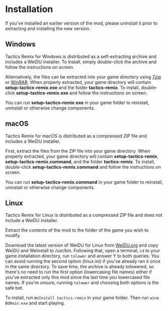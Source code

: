 # Installation

If you've installed an earlier version of the mod, please uninstall it prior to extracting and installing the new version.

## Windows

Tactics Remix for Windows is distributed as a self-extracting archive and includes a WeiDU installer. To install, simply double-click the archive and follow the instructions on screen.

Alternatively, the files can be extracted into your game directory using [7zip] or [WinRAR]. When properly extracted, your game directory will contain **setup-tactics-remix.exe** and the folder **tactics-remix**. To install, double-click **setup-tactics-remix.exe** and follow the instructions on screen.

You can run **setup-tactics-remix.exe** in your game folder to reinstall, uninstall or otherwise change components.

## macOS

Tactics Remix for macOS is distributed as a compressed ZIP file and includes a WeiDU installer.

First, extract the files from the ZIP file into your game directory. When properly extracted, your game directory will contain **setup-tactics-remix**, **setup-tactics-remix.command**, and the folder **tactics-remix**. To install, double-click **setup-tactics-remix.command** and follow the instructions on screen.

You can run **setup-tactics-remix.command** in your game folder to reinstall, uninstall or otherwise change components.

## Linux

Tactics Remix for Linux is distributed as a compressed ZIP file and does not include a WeiDU installer.

Extract the contents of the mod to the folder of the game you wish to modify.

Download the latest version of WeiDU for Linux from [WeiDU.org] and copy WeiDU and WeInstall to /usr/bin. Following that, open a terminal, `cd` to your game installation directory, run `tolower` and answer Y to both queries. You can avoid running the second option (linux.ini) if you've already ran it once in the same directory. To save time, the archive is already tolowered, so there's no need to run the first option (lowercasing file names) either if you've extracted only this mod since the last time you lowercased file names. If you're unsure, running `tolower` and choosing both options is the safe bet.

To install, run `WeInstall tactics-remix` in your game folder. Then run `wine BGMain.exe` and start playing.

[7zip]: http://www.7-zip.org/download.html
[winrar]: http://www.rarlab.com/download.htm
[weidu.org]: https://github.com/WeiDUorg/weidu/releases
